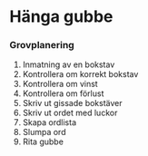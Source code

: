 # Hänga gubbe

### Grovplanering

1. Inmatning av en bokstav
2. Kontrollera om korrekt bokstav
3. Kontrollera om vinst
4. Kontrollera om förlust
5. Skriv ut gissade bokstäver
6. Skriv ut ordet med luckor
7. Skapa ordlista
8. Slumpa ord
9. Rita gubbe

